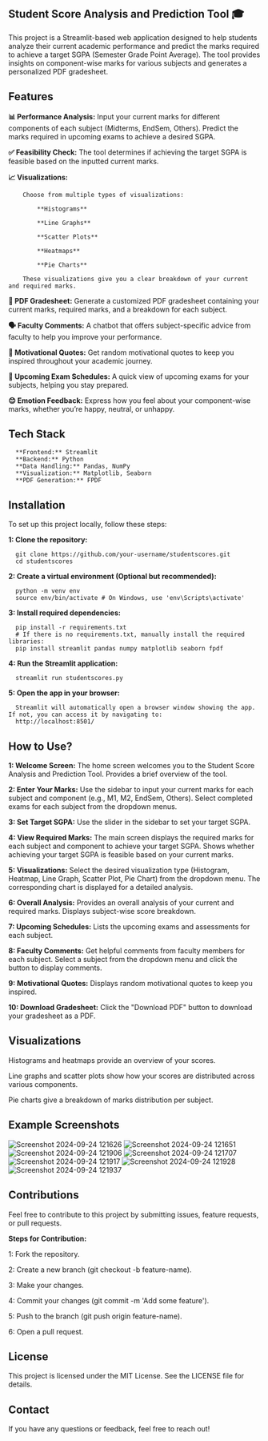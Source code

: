 ## Student Score Analysis and Prediction Tool 🎓

This project is a Streamlit-based web application designed to help students analyze their current academic performance and predict the marks required to achieve a target SGPA (Semester Grade Point Average). The tool provides insights on component-wise marks for various subjects and generates a personalized PDF gradesheet.

## Features

**📊 Performance Analysis:**
        Input your current marks for different components of each subject (Midterms, EndSem, Others).
        Predict the marks required in upcoming exams to achieve a desired SGPA.
        
**✅ Feasibility Check:**
        The tool determines if achieving the target SGPA is feasible based on the inputted current marks.
        
**📈 Visualizations:**

        Choose from multiple types of visualizations:

            **Histograms**
            
            **Line Graphs**
            
            **Scatter Plots**
            
            **Heatmaps**
            
            **Pie Charts**
            
        These visualizations give you a clear breakdown of your current and required marks.

**📝 PDF Gradesheet:**
        Generate a customized PDF gradesheet containing your current marks, required marks, and a breakdown for each subject.
        
**🗣 Faculty Comments:**
        A chatbot that offers subject-specific advice from faculty to help you improve your performance.

**💪 Motivational Quotes:**
       Get random motivational quotes to keep you inspired throughout your academic journey.

**📅 Upcoming Exam Schedules:**
       A quick view of upcoming exams for your subjects, helping you stay prepared.

**😊 Emotion Feedback:**
       Express how you feel about your component-wise marks, whether you’re happy, neutral, or unhappy.

## Tech Stack
      **Frontend:** Streamlit
      **Backend:** Python
      **Data Handling:** Pandas, NumPy
      **Visualization:** Matplotlib, Seaborn
      **PDF Generation:** FPDF

## Installation

To set up this project locally, follow these steps:

**1: Clone the repository:** 

      git clone https://github.com/your-username/studentscores.git
      cd studentscores
      
 **2: Create a virtual environment (Optional but recommended):**
 
      python -m venv env
      source env/bin/activate # On Windows, use 'env\Scripts\activate'
      
**3: Install required dependencies:**

      pip install -r requirements.txt
      # If there is no requirements.txt, manually install the required libraries: 
      pip install streamlit pandas numpy matplotlib seaborn fpdf
      
**4: Run the Streamlit application:**

      streamlit run studentscores.py
      
**5: Open the app in your browser:** 

      Streamlit will automatically open a browser window showing the app. If not, you can access it by navigating to:
      http://localhost:8501/
      
## How to Use?

**1: Welcome Screen:** The home screen welcomes you to the Student Score Analysis and Prediction Tool. Provides a brief overview of the tool.

**2: Enter Your Marks:** Use the sidebar to input your current marks for each subject and component (e.g., M1, M2, EndSem, Others). Select completed exams for each subject from the dropdown menus.

**3: Set Target SGPA:** Use the slider in the sidebar to set your target SGPA.

**4: View Required Marks:** The main screen displays the required marks for each subject and component to achieve your target SGPA. Shows whether achieving your target SGPA is feasible based on your current marks.

**5: Visualizations:** Select the desired visualization type (Histogram, Heatmap, Line Graph, Scatter Plot, Pie Chart) from the dropdown menu. The corresponding chart is displayed for a detailed analysis.

**6: Overall Analysis:** Provides an overall analysis of your current and required marks. Displays subject-wise score breakdown.

**7: Upcoming Schedules:** Lists the upcoming exams and assessments for each subject.

**8: Faculty Comments:** Get helpful comments from faculty members for each subject. Select a subject from the dropdown menu and click the button to display comments.

**9: Motivational Quotes:** Displays random motivational quotes to keep you inspired.

**10: Download Gradesheet:** Click the "Download PDF" button to download your gradesheet as a PDF.

## Visualizations

Histograms and heatmaps provide an overview of your scores.

Line graphs and scatter plots show how your scores are distributed across various components.

Pie charts give a breakdown of marks distribution per subject.

## Example Screenshots
![Screenshot 2024-09-24 121626](https://github.com/user-attachments/assets/60d175df-efda-4939-982f-a527ed8922cf)
![Screenshot 2024-09-24 121651](https://github.com/user-attachments/assets/4e20d34b-e7a7-46c8-a4eb-56fa057a8594)
![Screenshot 2024-09-24 121906](https://github.com/user-attachments/assets/e5f94258-68ec-43ee-b235-ea1733ec98c0)
![Screenshot 2024-09-24 121707](https://github.com/user-attachments/assets/9d4b0b4e-da99-43dd-8d66-543dcd96fcae)
![Screenshot 2024-09-24 121917](https://github.com/user-attachments/assets/8f248004-45f5-4341-857e-843c1277a379)
![Screenshot 2024-09-24 121928](https://github.com/user-attachments/assets/28712b66-7bfa-4dde-a2a7-845773a8621e)
![Screenshot 2024-09-24 121937](https://github.com/user-attachments/assets/e7b3202c-ccee-4c5d-8c80-6fb8f0ba3b65)

## Contributions

Feel free to contribute to this project by submitting issues, feature requests, or pull requests.

**Steps for Contribution:**

1: Fork the repository.

2: Create a new branch (git checkout -b feature-name).

3: Make your changes.

4: Commit your changes (git commit -m 'Add some feature').

5: Push to the branch (git push origin feature-name).

6: Open a pull request.

## License

This project is licensed under the MIT License. See the LICENSE file for details.

## Contact
If you have any questions or feedback, feel free to reach out!

